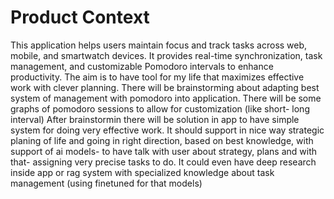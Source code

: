 # Product Context

This application helps users maintain focus and track tasks across web, mobile, and smartwatch devices. It provides real-time synchronization, task management, and customizable Pomodoro intervals to enhance productivity.
The aim is to have tool for my life that maximizes effective work with clever planning. There will be brainstorming about adapting best system of management with pomodoro into application. There will be some graphs of pomodoro sessions to allow for customization (like short- long interval) After brainstormin there will be solution in app to have simple system for doing very effective work. It should support in nice way strategic planing of life and going in right direction, based on best knowledge, with support of ai models- to have talk with user about strategy, plans and with that- assigning very precise tasks to do. It could even have deep research inside app or rag system with specialized knowledge about task management (using finetuned for that models)
